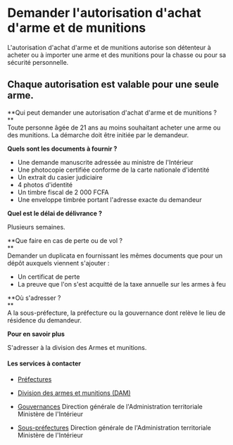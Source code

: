 # Demander l'autorisation d'achat d'arme et de munitions

L'autorisation d'achat d'arme et de munitions autorise son détenteur à acheter ou à importer une arme et des munitions pour la chasse ou pour sa sécurité personnelle.  
  
Chaque autorisation est valable pour une seule arme.
--------------------------------------------------------------------------------------------------------------------------------------------------------------------------------------------------------------------------------

**Qui peut demander une autorisation d'achat d'arme et de munitions ?  
**  
Toute personne âgée de 21 ans au moins souhaitant acheter une arme ou des munitions. La démarche doit être initiée par le demandeur.  
  
**Quels sont les documents à fournir ?**  

*   Une demande manuscrite adressée au ministre de l'Intérieur
*   Une photocopie certifiée conforme de la carte nationale d'identité
*   Un extrait du casier judiciaire
*   4 photos d'identité
*   Un timbre fiscal de 2 000 FCFA
*   Une enveloppe timbrée portant l'adresse exacte du demandeur  

  
**Quel est le délai de délivrance ?**

Plusieurs semaines.  

**Que faire en cas de perte ou de vol ?  
**  
Demander un duplicata en fournissant les mêmes documents que pour un dépôt auxquels viennent s'ajouter :

*   Un certificat de perte
*   La preuve que l'on s'est acquitté de la taxe annuelle sur les armes à feu

**Où s'adresser ?  
**  
A la sous-préfecture, la préfecture ou la gouvernance dont relève le lieu de résidence du demandeur.  

**Pour en savoir plus**

S'adresser à la division des Armes et munitions.

#### Les services à contacter

*   [Préfectures](../../../services/prefectures.md)
*   [Division des armes et munitions (DAM)](../../../services/division-des-armes-et-munitions-dam.md)
*   [Gouvernances](../../../services/gouvernances.md) Direction générale de l'Administration territoriale  
    Ministère de l'Intérieur  
    
*   [Sous-préfectures](../../../services/sous-prefectures.md) Direction générale de l'Administration territoriale  
    Ministère de l'Intérieur